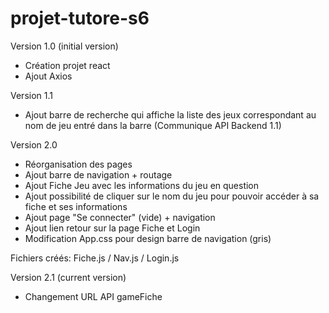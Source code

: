 # projet-tutore-s6


Version 1.0 (initial version)

- Création projet react
- Ajout Axios

Version 1.1
- Ajout barre de recherche qui affiche la liste des jeux correspondant au nom de jeu entré dans la barre (Communique API Backend 1.1)

Version 2.0
- Réorganisation des pages
- Ajout barre de navigation + routage
- Ajout Fiche Jeu avec les informations du jeu en question
- Ajout possibilité de cliquer sur le nom du jeu pour pouvoir accéder à sa fiche et ses informations
- Ajout page "Se connecter" (vide) + navigation
- Ajout lien retour sur la page Fiche et Login
- Modification App.css pour design barre de navigation (gris)

Fichiers créés: Fiche.js / Nav.js / Login.js

Version 2.1 (current version)
- Changement URL API gameFiche

